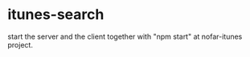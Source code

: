 
# itunes-search

start the server and the client together with "npm start" at nofar-itunes project.
